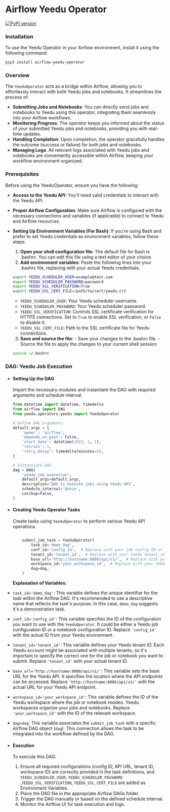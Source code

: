 # Airflow Yeedu Operator
[![PyPI version](https://badge.fury.io/py/airflow-yeedu-operator.png)](https://badge.fury.io/py/airflow-yeedu-operator)

### Installation

To use the Yeedu Operator in your Airflow environment, install it using the following command:

```bash
pip3 install airflow-yeedu-operator
```

### Overview

The `YeeduOperator` acts as a bridge within Airflow, allowing you to effortlessly interact with both Yeedu jobs and notebooks. It streamlines the process of:

- **Submitting Jobs and Notebooks**: You can directly send jobs and notebooks to Yeedu using this operator, integrating them seamlessly into your Airflow workflows.
- **Monitoring Progress**: The operator keeps you informed about the status of your submitted Yeedu jobs and notebooks, providing you with real-time updates.
- **Handling Completion**: Upon completion, the operator gracefully handles the outcome (success or failure) for both jobs and notebooks.
- **Managing Logs**: All relevant logs associated with Yeedu jobs and notebooks are conveniently accessible within Airflow, keeping your workflow environment organized.


### Prerequisites

Before using the YeeduOperator, ensure you have the following:

- **Access to the Yeedu API**: You'll need valid credentials to interact with the Yeedu API.
- **Proper Airflow Configuration**: Make sure Airflow is configured with the necessary connections and variables (if applicable) to connect to Yeedu and Airflow resources.
- **Setting Up Environment Variables (For Bash)**:
  If you're using Bash and prefer to set Yeedu credentials as environment variables, follow these steps:

    1. **Open your shell configuration file**: The default file for Bash is .bashrc. You can edit this file using a text editor of your choice.
    2. **Add environment variables**: Paste the following lines into your .bashrc file, replacing <placeholders> with your actual Yeedu credentials:

    ```bash
    export YEEDU_SCHEDULER_USER=example@test.com
    export YEEDU_SCHEDULER_PASSWORD=password
    export YEEDU_SSL_VERIFICATION=True
    export YEEDU_SSL_CERT_FILE=/path/to/cert/yeedu.crt
    ```

    - `YEEDU_SCHEDULER_USER`: Your Yeedu scheduler username.
    - `YEEDU_SCHEDULER_PASSWORD`: Your Yeedu scheduler password.
    - `YEEDU_SSL_VERIFICATION`: Controls SSL certificate verification for HTTPS connections. Set to `True` to enable SSL verification, or `False` to disable it.
    - `YEEDU_SSL_CERT_FILE`: Path to the SSL certificate file for Yeedu connections.


    3. **Save and source the file**:
      - Save your changes to the .bashrc file.
      - Source the file to apply the changes to your current shell session:

    ```bash
    source ~/.bashrc
    ```


### DAG: Yeedu Job Execution

- #### Setting Up the DAG

    Import the necessary modules and instantiate the DAG with required arguments and schedule interval.

    ```python
    from datetime import datetime, timedelta
    from airflow import DAG
    from yeedu.operators.yeedu import YeeduOperator

    # Define DAG arguments
    default_args = {
        'owner': 'airflow',
        'depends_on_past': False,
        'start_date': datetime(2023, 1, 1),
        'retries': 1,
        'retry_delay': timedelta(minutes=5),
    }

    # Instantiate DAG
    dag = DAG(
        'yeedu_job_execution',
        default_args=default_args,
        description='DAG to execute jobs using Yeedu API',
        schedule_interval='@once',
        catchup=False,
    )
    ```
- #### Creating Yeedu Operator Tasks

    Create tasks using `YeeduOperator` to perform various Yeedu API operations.

    ```python

        submit_job_task = YeeduOperator(
            task_id='demo_dag',
            conf_id='config_id',  # Replace with your job config ID or Notebook Config ID
            tenant_id='tenant_id',  # Replace with your Yeedu tenant_id
            base_url='http://hostname:8080/api/v1/',  # Replace with your Yeedu API URL
            workspace_id='your_workspace_id',  # Replace with your Yeedu workspace ID
            dag=dag,
        )

    ```
    **Explanation of Variables:**

- `task_id='demo_dag'`: This variable defines the unique identifier for the task within the Airflow DAG. It's recommended to use a descriptive name that reflects the task's purpose. In this case, `demo_dag` suggests it's a demonstration task.

- `conf_id='config_id'`: This variable specifies the ID of the configuration you want to use with the `YeeduOperator`. It could be either a Yeedu job configuration ID or a notebook configuration ID. Replace `'config_id'` with the actual ID from your Yeedu environment.

- `tenant_id='tenant_id'`: This variable defines your Yeedu tenant ID. Each Yeedu account might be associated with multiple tenants, so it's important to specify the correct one for the job or notebook you want to submit. Replace `'tenant_id'` with your actual tenant ID.

- `base_url='http://hostname:8080/api/v1/'`: This variable sets the base URL for the Yeedu API. It specifies the location where the API endpoints can be accessed. Replace `'http://hostname:8080/api/v1/'` with the actual URL for your Yeedu API endpoint.

- `workspace_id='your_workspace_id'`: This variable defines the ID of the Yeedu workspace where the job or notebook resides. Yeedu workspaces organize your jobs and notebooks. Replace `'your_workspace_id'` with the ID of the relevant workspace.

- `dag=dag`: This variable associates the `submit_job_task` with a specific Airflow DAG object (`dag`). This connection allows the task to be integrated into the workflow defined by the DAG.

- #### Execution

    To execute this DAG:

    1. Ensure all required configurations (config ID, API URL, tenant ID, workspace ID) are correctly provided in the task definitions, and `YEEDU_SCHEDULER_USER`, `YEEDU_SCHEDULER_PASSWORD` ,`YEEDU_SSL_VERIFICATION`, `YEEDU_SSL_CERT_FILE` are added as Environment Variables.
    2. Place the DAG file in the appropriate Airflow DAGs folder.
    3. Trigger the DAG manually or based on the defined schedule interval.
    4. Monitor the Airflow UI for task execution and logs.



